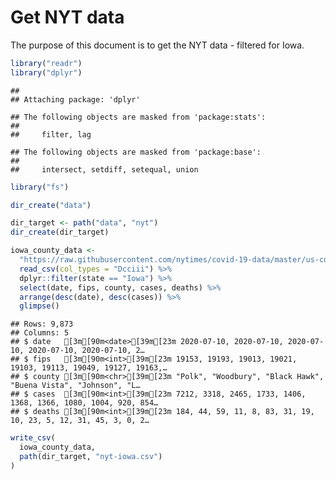 Get NYT data
================

The purpose of this document is to get the NYT data - filtered for Iowa.

``` r
library("readr")
library("dplyr")
```

    ## 
    ## Attaching package: 'dplyr'

    ## The following objects are masked from 'package:stats':
    ## 
    ##     filter, lag

    ## The following objects are masked from 'package:base':
    ## 
    ##     intersect, setdiff, setequal, union

``` r
library("fs")
```

``` r
dir_create("data")

dir_target <- path("data", "nyt")
dir_create(dir_target)
```

``` r
iowa_county_data <- 
  "https://raw.githubusercontent.com/nytimes/covid-19-data/master/us-counties.csv" %>%
  read_csv(col_types = "Dcciii") %>%
  dplyr::filter(state == "Iowa") %>%
  select(date, fips, county, cases, deaths) %>%
  arrange(desc(date), desc(cases)) %>%
  glimpse()
```

    ## Rows: 9,873
    ## Columns: 5
    ## $ date   [3m[90m<date>[39m[23m 2020-07-10, 2020-07-10, 2020-07-10, 2020-07-10, 2020-07-10, 2…
    ## $ fips   [3m[90m<int>[39m[23m 19153, 19193, 19013, 19021, 19103, 19113, 19049, 19127, 19163,…
    ## $ county [3m[90m<chr>[39m[23m "Polk", "Woodbury", "Black Hawk", "Buena Vista", "Johnson", "L…
    ## $ cases  [3m[90m<int>[39m[23m 7212, 3318, 2465, 1733, 1406, 1368, 1366, 1080, 1004, 920, 854…
    ## $ deaths [3m[90m<int>[39m[23m 184, 44, 59, 11, 8, 83, 31, 19, 10, 23, 5, 12, 31, 45, 3, 0, 2…

``` r
write_csv(
  iowa_county_data,
  path(dir_target, "nyt-iowa.csv")
)
```
